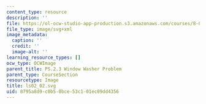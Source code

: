 ```yaml
---
content_type: resource
description: ''
file: https://ol-ocw-studio-app-production.s3.amazonaws.com/courses/8-01sc-classical-mechanics-fall-2016/8795a8d9c0b50bce53c101ec09dd4356_ls02_02.svg
file_type: image/svg+xml
image_metadata:
  caption: ''
  credit: ''
  image-alt: ''
learning_resource_types: []
ocw_type: OCWImage
parent_title: PS.2.3 Window Washer Problem
parent_type: CourseSection
resourcetype: Image
title: ls02_02.svg
uid: 8795a8d9-c0b5-0bce-53c1-01ec09dd4356
---
```

